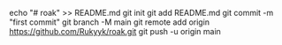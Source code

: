 echo "# roak" >> README.md
git init
git add README.md
git commit -m "first commit"
git branch -M main
git remote add origin https://github.com/Rukyyk/roak.git
git push -u origin main